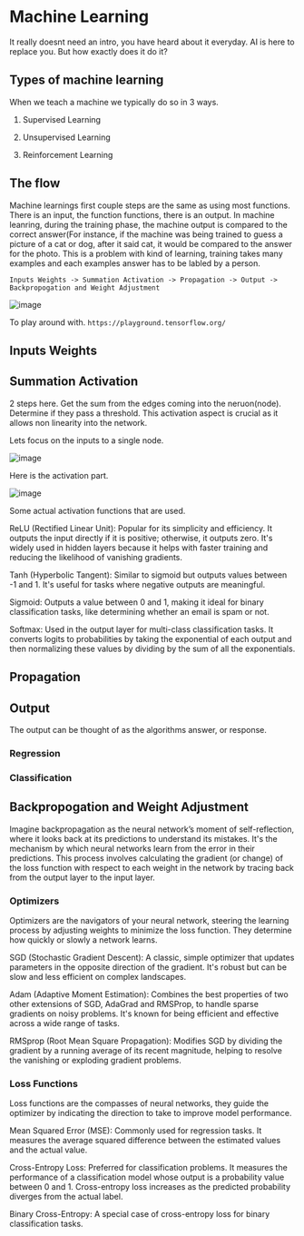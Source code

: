 # Machine Learning

It really doesnt need an intro, you have heard about it everyday. AI is here to replace you. But how exactly does it do it?

## Types of machine learning

When we teach a machine we typically do so in 3 ways. 

1) Supervised Learning

2) Unsupervised Learning

3) Reinforcement Learning


## The flow

Machine learnings first couple steps are the same as using most functions. There is an input, the function functions, there is an output. In machine leanring, during the training phase, the machine output
is compared to the correct answer(For instance, if the machine was being trained to guess a picture of a cat or dog, after it said cat, it would be compared to the answer for the photo. This is a problem with kind of learning,
training takes many examples and each examples answer has to be labled by a person.

```Inputs Weights -> Summation Activation -> Propagation -> Output -> Backpropogation and Weight Adjustment```

![image](https://github.com/dbissell6/Math4Cyber/assets/50979196/8c20555e-294f-484d-806c-175a8f7273c6)


To play around with. `https://playground.tensorflow.org/`



## Inputs Weights

## Summation Activation

2 steps here. Get the sum from the edges coming into the neruon(node). Determine if they pass a threshold. 
This activation aspect is crucial as it allows non linearity into the network.

Lets focus on the inputs to a single node.

![image](https://github.com/dbissell6/Math4Cyber/assets/50979196/961c6c93-5787-4d10-814d-f9308aaed9c9)

Here is the activation part. 

![image](https://github.com/dbissell6/Math4Cyber/assets/50979196/16bb0c19-4385-45a9-a6c3-0ccbfad12236)


Some actual activation functions that are used.

ReLU (Rectified Linear Unit): Popular for its simplicity and efficiency. It outputs the input directly if it is positive; otherwise, it outputs zero. It's widely used in hidden layers because it helps with faster training and reducing the likelihood of vanishing gradients.

Tanh (Hyperbolic Tangent): Similar to sigmoid but outputs values between -1 and 1. It's useful for tasks where negative outputs are meaningful.

Sigmoid: Outputs a value between 0 and 1, making it ideal for binary classification tasks, like determining whether an email is spam or not.

Softmax: Used in the output layer for multi-class classification tasks. It converts logits to probabilities by taking the exponential of each output and then normalizing these values by dividing by the sum of all the exponentials.

## Propagation

## Output

The output can be thought of as the algorithms answer, or response. 

### Regression

### Classification

## Backpropogation and Weight Adjustment

Imagine backpropagation as the neural network’s moment of self-reflection, where it looks back at its predictions to understand its mistakes. It's the mechanism by which neural networks learn from the error in their predictions. This process involves calculating the gradient (or change) of the loss function with respect to each weight in the network by tracing back from the output layer to the input layer.

### Optimizers

Optimizers are the navigators of your neural network, steering the learning process by adjusting weights to minimize the loss function. They determine how quickly or slowly a network learns.

SGD (Stochastic Gradient Descent): A classic, simple optimizer that updates parameters in the opposite direction of the gradient. It's robust but can be slow and less efficient on complex landscapes.

Adam (Adaptive Moment Estimation): Combines the best properties of two other extensions of SGD, AdaGrad and RMSProp, to handle sparse gradients on noisy problems. It's known for being efficient and effective across a wide range of tasks.

RMSprop (Root Mean Square Propagation): Modifies SGD by dividing the gradient by a running average of its recent magnitude, helping to resolve the vanishing or exploding gradient problems.

### Loss Functions

Loss functions are the compasses of neural networks, they guide the optimizer by indicating the direction to take to improve model performance.

Mean Squared Error (MSE): Commonly used for regression tasks. It measures the average squared difference between the estimated values and the actual value.

Cross-Entropy Loss: Preferred for classification problems. It measures the performance of a classification model whose output is a probability value between 0 and 1. Cross-entropy loss increases as the predicted probability diverges from the actual label.

Binary Cross-Entropy: A special case of cross-entropy loss for binary classification tasks.
